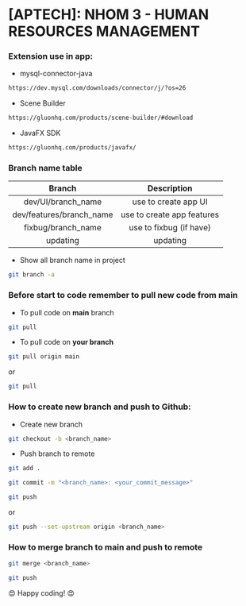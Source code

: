 # [APTECH]: NHOM 3 - HUMAN RESOURCES MANAGEMENT

### Extension use in app:

- mysql-connector-java

`````bash
https://dev.mysql.com/downloads/connector/j/?os=26
`````

- Scene Builder

`````bash
https://gluonhq.com/products/scene-builder/#download
`````

- JavaFX SDK

`````bash
https://gluonhq.com/products/javafx/
`````

### Branch name table

|          Branch          |        Description         |
|:------------------------:|:--------------------------:|
|    dev/UI/branch_name    |    use to create app UI    |
| dev/features/branch_name | use to create app features |
|    fixbug/branch_name    |  use to fixbug (if have)   |
|         updating         |          updating          |

- Show all branch name in project

`````bash
git branch -a
`````

### Before start to code remember to pull new code from main

- To pull code on <b>main</b> branch

`````bash
git pull
`````

- To pull code on <b>your branch</b>

`````bash
git pull origin main
`````

or

`````bash
git pull
`````

### How to create new branch and push to Github:

- Create new branch

````bash
git checkout -b <branch_name>
````

- Push branch to remote

`````bash
git add .
`````

`````bash
git commit -m "<branch_name>: <your_commit_message>"
`````

`````bash
git push
`````

or

`````bash
git push --set-upstream origin <branch_name>
`````

### How to merge <b>branch</b> to <b>main</b> and push to remote

`````bash
git merge <branch_name>
`````

`````bash
git push
`````

😍 Happy coding! 😍
